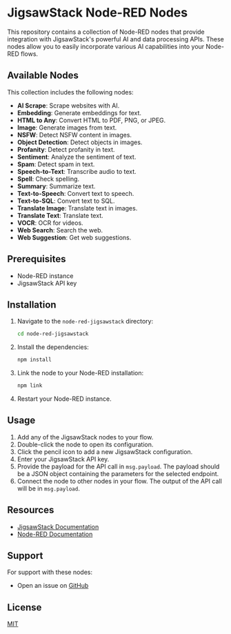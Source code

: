 # JigsawStack Node-RED Nodes

This repository contains a collection of Node-RED nodes that provide integration with JigsawStack's powerful AI and data processing APIs. These nodes allow you to easily incorporate various AI capabilities into your Node-RED flows.

## Available Nodes

This collection includes the following nodes:

- **AI Scrape**: Scrape websites with AI.
- **Embedding**: Generate embeddings for text.
- **HTML to Any**: Convert HTML to PDF, PNG, or JPEG.
- **Image**: Generate images from text.
- **NSFW**: Detect NSFW content in images.
- **Object Detection**: Detect objects in images.
- **Profanity**: Detect profanity in text.
- **Sentiment**: Analyze the sentiment of text.
- **Spam**: Detect spam in text.
- **Speech-to-Text**: Transcribe audio to text.
- **Spell**: Check spelling.
- **Summary**: Summarize text.
- **Text-to-Speech**: Convert text to speech.
- **Text-to-SQL**: Convert text to SQL.
- **Translate Image**: Translate text in images.
- **Translate Text**: Translate text.
- **VOCR**: OCR for videos.
- **Web Search**: Search the web.
- **Web Suggestion**: Get web suggestions.

## Prerequisites

- Node-RED instance
- JigsawStack API key

## Installation

1. Navigate to the `node-red-jigsawstack` directory:
   ```bash
   cd node-red-jigsawstack
   ```
2. Install the dependencies:
    ```bash
    npm install
    ```
3. Link the node to your Node-RED installation:
    ```bash
    npm link
    ```
4. Restart your Node-RED instance.

## Usage

1. Add any of the JigsawStack nodes to your flow.
2. Double-click the node to open its configuration.
3. Click the pencil icon to add a new JigsawStack configuration.
4. Enter your JigsawStack API key.
5. Provide the payload for the API call in `msg.payload`. The payload should be a JSON object containing the parameters for the selected endpoint.
6. Connect the node to other nodes in your flow. The output of the API call will be in `msg.payload`.

## Resources

- [JigsawStack Documentation](https://docs.jigsawstack.com)
- [Node-RED Documentation](https://nodered.org/docs/)

## Support

For support with these nodes:
- Open an issue on [GitHub](https://github.com/JigsawStack/node-red-jigsawstack/issues)

## License

[MIT](LICENSE.md)